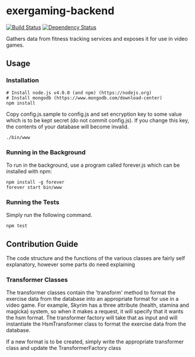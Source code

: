 # exergaming-backend

[![Build Status](https://travis-ci.org/akl-game-lab/exergame-backend.svg?branch=master)](https://travis-ci.org/akl-game-lab/exergame-backend) [![Dependency Status](https://david-dm.org/akl-game-lab/exergame-backend.svg)](https://david-dm.org/akl-game-lab/exergame-backend)

Gathers data from fitness tracking services and exposes it for use in video games.

## Usage

### Installation

```
# Install node.js v4.0.0 (and npm) (https://nodejs.org)
# Install mongodb (https://www.mongodb.com/download-center)
npm install
```

Copy config.js.sample to config.js and set encryption key to some value which is to be kept secret (do not commit config.js). If you change this key, the contents of your database will become invalid.

```
./bin/www
```

### Running in the Background

To run in the background, use a program called forever.js which can be installed with npm:

```
npm install -g forever
forever start bin/www
```

### Running the Tests

Simply run the following command.

```
npm test
```

## Contribution Guide

The code structure and the functions of the various classes are fairly self explanatory, however some parts do need explaining

### Transformer Classes

The transformer classes contain the 'transform' method to format the exercise data from the database into an appropriate format for use in a video game. For example, Skyrim has a three attribute (health, stamina and magicka) system, so when it makes a request, it will specify that it wants the hsm format. The transformer factory will take that as input and will instantiate the HsmTransformer class to format the exercise data from the database.

If a new format is to be created, simply write the appropriate transformer class and update the TransformerFactory class


